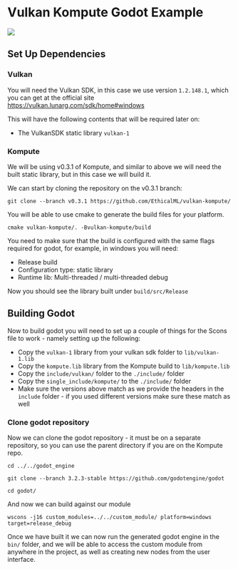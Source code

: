 # Vulkan Kompute Godot Example

![](https://github.com/EthicalML/vulkan-kompute/raw/master/docs/images/komputer-godot-4.gif)

## Set Up Dependencies

### Vulkan

You will need the Vulkan SDK, in this case we use version `1.2.148.1`, which you can get at the official site https://vulkan.lunarg.com/sdk/home#windows

This will have the following contents that will be required later on:

* The VulkanSDK static library `vulkan-1`

### Kompute

We will be using v0.3.1 of Kompute, and similar to above we will need the built static library, but in this case we will build it.

We can start by cloning the repository on the v0.3.1 branch:

```
git clone --branch v0.3.1 https://github.com/EthicalML/vulkan-kompute/
```

You will be able to use cmake to generate the build files for your platform.

```
cmake vulkan-kompute/. -Bvulkan-kompute/build
```

You need to make sure that the build is configured with the same flags required for godot, for example, in windows you will need:

* Release build
* Configuration type: static library
* Runtime lib: Multi-threaded / multi-threaded debug

Now you should see the library built under `build/src/Release`

## Building Godot

Now to build godot you will need to set up a couple of things for the Scons file to work - namely setting up the following:

* Copy the `vulkan-1` library from your vulkan sdk folder to `lib/vulkan-1.lib`
* Copy the `kompute.lib` library from the Kompute build to `lib/kompute.lib`
* Copy the `include/vulkan/` folder to the `./include/` folder
* Copy the `single_include/kompute/` to the `./include/` folder
* Make sure the versions above match as we provide the headers in the `include` folder - if you used different versions make sure these match as well

### Clone godot repository

Now we can clone the godot repository - it must be on a separate repository, so you can use the parent directory if you are on the Kompute repo.

```
cd ../../godot_engine

git clone --branch 3.2.3-stable https://github.com/godotengine/godot

cd godot/
```

And now we can build against our module

```
wscons -j16 custom_modules=../../custom_module/ platform=windows target=release_debug
```

Once we have built it we can now run the generated godot engine in the `bin/` folder, and we will be able to access the custom module from anywhere in the project, as well as creating new nodes from the user interface.



